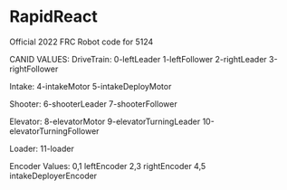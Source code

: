# RapidReact
Official 2022 FRC Robot code for 5124

CANID VALUES:
DriveTrain:
0-leftLeader
1-leftFollower
2-rightLeader
3-rightFollower

Intake:
4-intakeMotor
5-intakeDeployMotor

Shooter:
6-shooterLeader
7-shooterFollower

Elevator:
8-elevatorMotor
9-elevatorTurningLeader
10-elevatorTurningFollower

Loader:
11-loader

Encoder Values:
0,1 leftEncoder
2,3 rightEncoder
4,5 intakeDeployerEncoder
